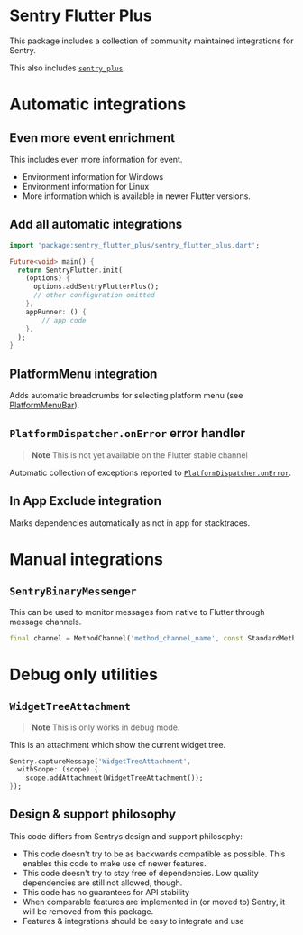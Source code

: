 # Sentry Flutter Plus

This package includes a collection of community maintained integrations for Sentry.

This also includes [`sentry_plus`](https://pub.dev/packages/sentry_plus).

# Automatic integrations

## Even more event enrichment

This includes even more information for event.
- Environment information for Windows
- Environment information for Linux
- More information which is available in newer Flutter versions.

## Add all automatic integrations

```dart
import 'package:sentry_flutter_plus/sentry_flutter_plus.dart';

Future<void> main() {
  return SentryFlutter.init(
    (options) {
      options.addSentryFlutterPlus();
      // other configuration omitted
    },
    appRunner: () {
        // app code
    },
  );
}
```

## PlatformMenu integration

Adds automatic breadcrumbs for selecting platform menu (see [PlatformMenuBar](https://api.flutter.dev/flutter/widgets/PlatformMenuBar-class.html)).

## `PlatformDispatcher.onError` error handler

> **Note**
> This is not yet available on the Flutter stable channel

Automatic collection of exceptions reported to [`PlatformDispatcher.onError`](https://master-api.flutter.dev/flutter/dart-ui/PlatformDispatcher/onError.html).

## In App Exclude integration

Marks dependencies automatically as not in app for stacktraces.

# Manual integrations

## `SentryBinaryMessenger`

This can be used to monitor messages from native to Flutter through message channels.

```dart
final channel = MethodChannel('method_channel_name', const StandardMethodCodec(), SentryBinaryMessenger());
```

# Debug only utilities

## `WidgetTreeAttachment`

> **Note**
> This is only works in debug mode.

This is an attachment which show the current widget tree. 

```dart
Sentry.captureMessage('WidgetTreeAttachment',
  withScope: (scope) {
    scope.addAttachment(WidgetTreeAttachment());
});
```

## Design & support philosophy

This code differs from Sentrys design and support philosophy:
- This code doesn't try to be as backwards compatible as possible. This enables this code to make use of newer features.
- This code doesn't try to stay free of dependencies. Low quality dependencies are still not allowed, though.
- This code has no guarantees for API stability
- When comparable features are implemented in (or moved to) Sentry, it will be removed from this package.
- Features & integrations should be easy to integrate and use